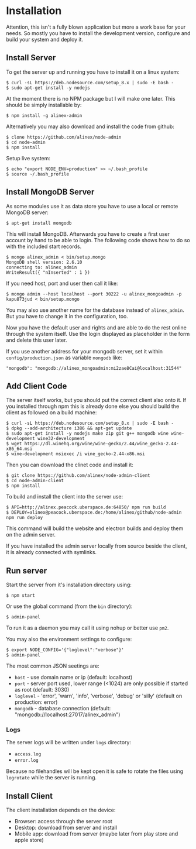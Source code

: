 # Installation

Attention, this isn't a fully blown application but more a work base for your needs.
So mostly you have to install the development version, configure and build your system and deploy it.

## Install Server

To get the server up and running you have to install it on a linux system:

    $ curl -sL https://deb.nodesource.com/setup_8.x | sudo -E bash -
    $ sudo apt-get install -y nodejs

At the moment there is no NPM package but I will make one later. This should be simply installable by:

    $ npm install -g alinex-admin

Alternatively you may also download and install the code from github:

    $ clone https://github.com/alinex/node-admin
    $ cd node-admin
    $ npm install

Setup live system:

    $ echo "export NODE_ENV=production" >> ~/.bash_profile
    $ source ~/.bash_profile

## Install MongoDB Server

As some modules use it as data store you have to use a local or remote MongoDB server:

    $ apt-get install mongodb

This will install MongoDB. Afterwards you have to create a first user account by hand to be able to login. The following code shows how to do so with the included start records.

    $ mongo alinex_admin < bin/setup.mongo
    MongoDB shell version: 2.6.10
    connecting to: alinex_admin
    WriteResult({ "nInserted" : 1 })

If you need host, port and user then call it like:

    $ mongo admin --host localhost --port 30222 -u alinex_mongoadmin -p kapu873jud < bin/setup.mongo

You may also use another name for the database instead of `alinex_admin`. But you have to change it in the configuration, too.

Now you have the default user and rights and are able to do the rest online through the system itself. Use the login displayed as placeholder in the form and delete this user later.

If you use another address for your mongodb server, set it within `config/production.json` as variable `mongodb` like:

    "mongodb": "mongodb://alinex_mongoadmin:mi2zae8Cai@localhost:31544"

## Add Client Code

The server itself works, but you should put the correct client also onto it. If you installed through npm this is already done else you should build the client as followed on a build machine:

    $ curl -sL https://deb.nodesource.com/setup_8.x | sudo -E bash -
    $ dpkg --add-architecture i386 && apt-get update
    $ sudo apt-get install -y nodejs make zip git g++ mongodb wine wine-development wine32-development
    $ wget https://dl.winehq.org/wine/wine-gecko/2.44/wine_gecko-2.44-x86_64.msi
    $ wine-development msiexec /i wine_gecko-2.44-x86.msi

Then you can download the clinet code and install it:

    $ git clone https://github.com/alinex/node-admin-client
    $ cd node-admin-client
    $ npm install

To build and install the client into the server use:

    $ API=http://alinex.peacock.uberspace.de:64850/ npm run build
    $ DEPLOY=alinex@peacock.uberspace.de:/home/alinex/github/node-admin npm run deploy

This command will build the website and electron builds and deploy them on the admin server.

If you have installed the admin server locally from source beside the client, it is already connected with symlinks.

## Run server

Start the server from it's installation directory using:

    $ npm start

Or use the global command (from the `bin` directory):

    $ admin-panel

To run it as a daemon you may call it using nohup or better use `pm2`.

You may also the environment settings to configure:

    $ export NODE_CONFIG='{"loglevel":"verbose"}'
    $ admin-panel

The most common JSON seetings are:
- `host` - use domain name or ip (default: localhost)
- `port` - server port used, lower range (<1024) are only possible if started as root (default: 3030)
- `loglevel` - 'error', 'warn', 'info', 'verbose', 'debug' or 'silly' (default on production: error)
- `mongodb` - database connection (default: "mongodb://localhost:27017/alinex_admin")

### Logs

The server logs will be written under `logs` directory:
- `access.log`
- `error.log`

Because no filehandles will be kept open it is safe to rotate the files using `logrotate` while the server is running.

## Install Client

The client installation depends on the device:
- Browser: access through the server root
- Desktop: download from server and install
- Mobile app: download from server (maybe later from play store and apple store)

